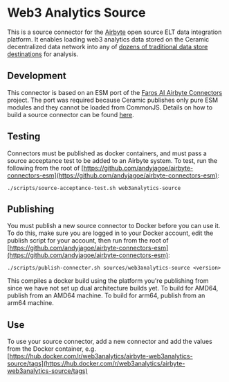 # Web3 Analytics Source

This is a source connector for the [Airbyte](https://airbyte.com/) open source ELT data integration platform. It enables loading web3 analytics data stored on the Ceramic decentralized data network into any of [dozens of traditional data store destinations](https://airbyte.com/connectors?connector-type=Destinations) for analysis.

## Development

This connector is based on an ESM port of the [Faros AI Airbyte Connectors](https://github.com/faros-ai/airbyte-connectors) project. The port was required because Ceramic publishes only pure ESM modules and they cannot be loaded from CommonJS. Details on how to build a source connector can be found [here](https://github.com/faros-ai/airbyte-connectors/tree/main/sources).

## Testing

Connectors must be published as docker containers, and must pass a source acceptance test to be added to an Airbyte system. To test, run the following from the root of [https://github.com/andyjagoe/airbyte-connectors-esm](https://github.com/andyjagoe/airbyte-connectors-esm):

```./scripts/source-acceptance-test.sh web3analytics-source```

## Publishing

You must publish a new source connector to Docker before you can use it. To do this, make sure you are logged in to your Docker account, edit the publish script for your account, then run from the root of [https://github.com/andyjagoe/airbyte-connectors-esm](https://github.com/andyjagoe/airbyte-connectors-esm):

```./scripts/publish-connector.sh sources/web3analytics-source <version>```

This compiles a docker build using the platform you're publishing from since we have not set up dual architecture builds yet. To build for AMD64, publish from an AMD64 machine. To build for arm64, publish from an arm64 machine.

## Use

To use your source connector, add a new connector and add the values from the Docker container, e.g. [https://hub.docker.com/r/web3analytics/airbyte-web3analytics-source/tags](https://hub.docker.com/r/web3analytics/airbyte-web3analytics-source/tags)
